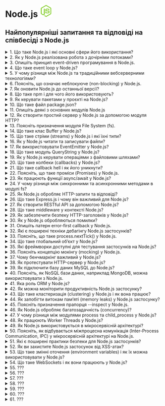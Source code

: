 <h1>
  Node.js <img src="./assets/nodejs.svg" width="40" height="40" />
</h1>

<h2>Найпопулярніші запитання та відповіді на співбесіді з Node.js</h2>

<details>
<summary>1. Що таке Node.js і які основні сфери його використання?</summary>

#### Node.js

**Node.js** — це середовище виконання JavaScript поза браузером, побудоване на
V8. Використовується для створення серверних застосунків, REST/GraphQL API,
реального часу (чати, стріми), мікросервісів, CLI-утиліт.

</details>

<details>
<summary>2. Як у Node.js реалізована робота з дочірніми потоками?</summary>

#### Node.js

Node.js за замовчуванням виконує код у одному потоці (event loop), але:

- Для асинхронних I/O операцій використовує пул потоків libuv. Це приховано від
  розробника.

- Для створення дочірніх потоків у самому Node.js є модуль worker_threads —
  дозволяє запускати паралельні обчислення в окремих потоках з можливістю обміну
  пам’яттю.

- Для ізольованих процесів застосовується child_process, але це вже не потоки, а
  окремі процеси.

В реальних проєктах: CPU-bound задачі (наприклад, хешування, обробка зображень)
варто виносити у worker_threads, щоб не блокувати основний потік.

</details>

<details>
<summary>3. Опишіть принцип event-driven програмування в Node.js.</summary>

#### Node.js

Node.js працює за event-driven (подієво-орієнтованою моделлю): основний потік
виконує event loop, який реагує на події (I/O, мережеві запити, таймери).
Замість блокуючих викликів використовуються колбеки, проміси або async/await. Це
дозволяє ефективно обробляти велику кількість одночасних з’єднань без створення
додаткових потоків.

Приклад з практики: HTTP-сервер у Node.js слухає події request і виконує
потрібний обробник кожного запиту.

</details>

<details>
<summary>4. Що таке event loop у Node.js?</summary>

#### Node.js

1. **Принцип:** Event loop — це механізм, який керує виконанням асинхронних
   операцій у Node.js.

2. **Як працює:** Він безперервно перевіряє чергу подій (callback queue) та
   виконує колбеки, коли стек викликів порожній.

3. **Роль:** Забезпечує неблокуюче виконання коду в одному потоці.

4. **Приклад:** HTTP-запит завершується → колбек потрапляє в чергу → event loop
   виконує його, коли готовий.

</details>

<details>
<summary>5. У чому різниця між Node.js та традиційними вебсерверними технологіями?</summary>

#### Node.js

1. **Архітектура:**

- Node.js — однопотокова подієво-орієнтована модель (event loop).

- Традиційні вебсервери (Apache, Tomcat, IIS) — багатопотокові: кожен запит
  обробляється окремим потоком/процесом.

2. **Продуктивність:**

- Node.js краще масштабується при великій кількості одночасних I/O-запитів.

- Традиційні сервери добре працюють із CPU-bound задачами, але витрачають більше
  ресурсів на управління потоками.

3. **Розробка:**

- Node.js дозволяє писати і фронтенд, і бекенд на JavaScript (єдина мова).

- У класичних підходах бекенд реалізується іншими мовами (PHP, Java, C#,
  Python).

**Приклад з практики:**

Node.js підходить для чату або API з великою кількістю клієнтів у реальному
часі, а Java/Tomcat краще для важких транзакційних систем (банкінг, ERP).

</details>

<details>
<summary>6. Поясніть, що означає неблокуюче (non-blocking) у Node.js.</summary>

#### Node.js

- **Принцип:** Неблокуюче означає, що виконання коду не чекає завершення I/O
  операцій (файли, мережа, БД).

- **Як працює:** Node.js запускає I/O асинхронно і реєструє колбек або проміс
  для обробки результату, поки основний потік продовжує виконання іншого коду.

- **Роль:** Забезпечує високу продуктивність при великій кількості одночасних
  запитів без створення додаткових потоків.

#### Приклад з практики:

Читання великого файлу з диску через fs.readFile() не зупиняє сервер — він може
обробляти інші HTTP-запити в цей час.

</details>

<details>
<summary>7. Як оновити Node.js до останньої версії?</summary>

#### Node.js

1. **Через офіційний сайт:** завантажити останній інсталятор з nodejs.org і
   встановити.

2. **Через пакетний менеджер:**

- Windows/macOS: `nvm` (Node Version Manager) — `nvm install node` або
  `nvm install <version>`

- Linux: `nvm` або системний пакетний менеджер (`apt`, `yum`)

3. **Перевірка версії:** `node -v`

Практика: для проєктів з різними версіями Node.js краще використовувати `nvm` —
легко перемикатися між версіями без конфліктів.

</details>

<details>
<summary>8. Що таке npm і для чого його використовують?</summary>

#### Node.js

- **npm (Node Package Manager)** — менеджер пакетів для Node.js.

- **Призначення:** встановлення, оновлення та управління бібліотеками/модулями у
  проєкті.

- **Приклади команд:**

  - `npm install <package>` — встановити пакет

  - `npm update` — оновити пакети

  - `npm init` — створити package.json

Практика: використовується для підключення сторонніх бібліотек (Express, Axios,
Lodash) і управління залежностями проєкту.

</details>

<details>
<summary>9. Як керувати пакетами у проєкті на Node.js?</summary>

#### Node.js

1. **Ініціалізація проєкту:** `npm init` або `npm init -y` створює
   `package.json`.

2. **Встановлення пакетів:**

- `npm install <package>` — додає пакет і записує у dependencies

- `npm install <package> --save-dev` — додає у devDependencies

3. **Оновлення та видалення:**

- `npm update` — оновлення пакетів

- `npm uninstall <package>` — видалення пакета

4. **Фіксація версій:** `package-lock.json` гарантує однакові версії для всіх
   учасників проєкту.

Практика: завжди використовуй package-lock.json і розділяй залежності на runtime
та dev, щоб уникнути конфліктів і зайвого коду на продакшні.

</details>

<details>
<summary>10. Що таке файл package.json?</summary>

#### Node.js

- **Призначення:** `package.json` описує Node.js проєкт і його залежності.

- **Що містить:**

  - Назву, версію проєкту

  - Залежності (`dependencies` і `devDependencies`)

  - Скрипти (`scripts`) для запуску команд (`start`, `test`, `build`)

  - Метадані про автора, ліцензію, сумісність Node.js

**Практика:** Використовується npm/yarn для встановлення потрібних пакетів і
запуску команд через `npm run <script>`.

</details>

<details>
<summary>11. Опишіть деякі з основних модулів Node.js</summary>

#### Node.js

У Node.js є вбудовані модулі, які не потребують встановлення через npm:

- `fs (File System):` робота з файлами (читання, запис, стрімінг).

- `http / https:` створення вебсерверів та робота з HTTP(S)-запитами.

- `path:` робота з файловими шляхами, кросплатформене вирівнювання.

- `os:` інформація про операційну систему (CPU, пам’ять, мережа).

- `events:` реалізація подієвої моделі через EventEmitter.

- `crypto:` шифрування, хешування, генерація ключів.

</details>

<details>
<summary>12. Як створити простий сервер у Node.js за допомогою модуля HTTP?</summary>

#### Node.js

1. Імпортувати модуль: `const http = require('http');`

2. Створити сервер через `http.createServer()`.

3. Визначити обробку запитів (`req`, `res`).

4. Запустити сервер на вказаному порту (`server.listen(3000)`).

#### Код-приклад:

```JavaScript
const http = require('http');

const server = http.createServer((req, res) => {
  res.writeHead(200, { 'Content-Type': 'text/plain' });
  res.end('Hello, Node.js server!');
});

server.listen(3000, () => {
  console.log('Server is running at http://localhost:3000');
});
```

Практика: такий підхід підходить для демо чи дуже простих API. У реальних
проєктах зазвичай використовують Express.js для зручності.

</details>

<details>
<summary>13. Поясніть призначення модуля File System (fs).</summary>

#### Node.js

- Призначення: модуль `fs` дозволяє працювати з файловою системою напряму з
  Node.js.

- Можливості:

  - читання (`fs.readFile`, `fs.createReadStream`)

  - запис (`fs.writeFile`, `fs.createWriteStream`)

  - створення/видалення файлів і директорій

  - робота в синхронному й асинхронному режимі

- Практика: використовується для завантаження/збереження файлів користувача,
  логування, роботи з конфігами.

#### Приклад:

```JavaScript
const fs = require('fs');

fs.readFile('data.txt', 'utf8', (err, data) => {
  if (err) throw err;
  console.log(data);
});
```

</details>

<details>
<summary>14. Що таке клас Buffer у Node.js?</summary>

#### Node.js

- Призначення: `Buffer` — це клас у Node.js для роботи з двійковими даними (raw
  data).

- Особливості:

  - зберігає дані у вигляді байтів (подібно до масиву байтів у C).

  - використовується для обробки файлів, мережевих потоків, зображень тощо.

  - працює поза V8 heap, напряму в пам’яті.

- Практика: корисний для читання/запису файлів (`fs`), роботи з TCP/UDP
  сокетами, обробки даних у потоках.

#### Приклад:

```JavaScript
const buf = Buffer.from('Hello');
console.log(buf);        // <Buffer 48 65 6c 6c 6f>
console.log(buf.toString()); // Hello
```

</details>

<details>
<summary>15. Що таке стріми (streams) у Node.js і які їхні типи?</summary>

#### Node.js

- Призначення: Стріми — це інтерфейс для роботи з потоковими даними по частинах,
  без завантаження всього в пам’ять. Використовуються для файлів,
  HTTP-запитів/відповідей, сокетів.

- Перевага: ефективна робота з великими обсягами даних.

#### Типи стрімів у Node.js:

1. Readable — джерело даних (читання файлів, вхідні HTTP-запити).

2. Writable — приймач даних (запис у файл, вихідні HTTP-відповіді).

3. Duplex — одночасно читання і запис (TCP-сокети).

4. Transform — Duplex із можливістю трансформації даних під час потоку
   (наприклад, стиснення через zlib).

#### Приклад з практики:

```JavaScript
const fs = require('fs');

const readStream = fs.createReadStream('input.txt');
const writeStream = fs.createWriteStream('output.txt');

readStream.pipe(writeStream); // копіює файл через стріми
```

</details>

<details>
<summary>16. Як у Node.js читати та записувати файли?</summary>

#### Node.js

У Node.js для цього використовується модуль fs (File System).

1. Асинхронне читання/запис (рекомендовано):

```JavaScript
const fs = require('fs');

// Читання
fs.readFile('input.txt', 'utf8', (err, data) => {
  if (err) throw err;
  console.log(data);
});

// Запис
fs.writeFile('output.txt', 'Hello Node.js', (err) => {
  if (err) throw err;
  console.log('Файл збережено!');
});
```

2. Синхронні методи (блокують event loop, краще не використовувати у продакшн):

```JavaScript
const data = fs.readFileSync('input.txt', 'utf8');
fs.writeFileSync('output.txt', 'Hello Sync');
```

#### Практика:

- асинхронні методи застосовуються в більшості сценаріїв (вебсервери, API).

- синхронні зручні для скриптів або ініціалізації конфігів при старті.

</details>

<details>
<summary>17. Як використовувати EventEmitter у Node.js?</summary>

#### Node.js

- EventEmitter — це клас із модуля events, який реалізує подієву модель у
  Node.js.

- Дозволяє створювати власні події та підписників (listeners).

#### Приклад використання:

```JavaScript
const EventEmitter = require('events'); const emitter = new EventEmitter();

// підписка на подію emitter.on('greet', (name) => {
console.log(`Hello, ${name}!`); });

// виклик події emitter.emit('greet', 'Viktor');
```

#### Практика:

- Використовується у внутрішніх механізмах Node.js (наприклад, стріми побудовані
  на EventEmitter).

- У проєктах застосовується для кастомних івентів — наприклад, логування,
  повідомлення між модулями.

</details>

<details>
<summary>18. Що таке модуль QueryString у Node.js?</summary>

#### Node.js

- Призначення: модуль querystring використовується для роботи з рядками запитів
  (URL query strings).

- Можливості:

  - перетворює query string у JavaScript-об’єкт

  - формує query string з об’єкта

#### Приклад:

```js
const querystring = require('querystring');

const parsed = querystring.parse('name=Viktor&age=30'); console.log(parsed); //
{ name: 'Viktor', age: '30' }

const str = querystring.stringify({ city: 'Kyiv', lang: 'ua' });
console.log(str); // city=Kyiv&lang=ua
```

Практика: у сучасних застосунках частіше використовують URLSearchParams
(стандартний Web API у Node.js 10+), але querystring усе ще застосовують у
легасі-коді.

</details>

<details>
<summary>19. Як у Node.js керувати операціями з файловими шляхами?</summary>

#### Node.js

- У Node.js для цього є вбудований модуль path, який забезпечує кросплатформену
  роботу з шляхами.

#### Основні методи:

- `path.join([...paths])` — об’єднання шляхів у правильному форматі.

- `path.resolve([...paths])` — повертає абсолютний шлях.

- `path.basename(path)` — отримати ім’я файлу.

- `path.dirname(path)` — отримати директорію.

- `path.extname(path)` — отримати розширення файлу.

#### Приклад:

```JavaScript
const path = require('path');

const filePath = '/users/viktor/docs/file.txt';

console.log(path.basename(filePath)); // file.txt
console.log(path.dirname(filePath));  // /users/viktor/docs
console.log(path.extname(filePath));  // .txt
console.log(path.join('users', 'viktor', 'docs')); // users/viktor/docs
```

Практика: path застосовується для роботи з файлами у різних ОС (Windows → \,
Linux/macOS → /).

</details>

<details>
<summary>20. Що таке колбеки (callbacks) у Node.js?</summary>

#### Node.js

**Колбек** — це функція, яка передається як аргумент іншій функції і
викликається після завершення асинхронної операції.

- У Node.js вони широко застосовуються для роботи з I/O (файли, мережа, база
  даних).

- Стандартний підхід: error-first callback — перший аргумент `err`, другий —
  результат.

#### Приклад:

```JavaScript
const fs = require('fs');

fs.readFile('data.txt', 'utf8', (err, data) => {
  if (err) {
    console.error('Помилка:', err);
    return;
  }
  console.log('Вміст файлу:', data);
});
```

Практика: Колбеки — основа асинхронності у Node.js. Але через проблему "callback
hell" у сучасних проєктах переважно використовують Promises та async/await.

</details>

<details>
<summary>21. Що таке callback hell і як його уникнути?</summary>

#### Node.js

**Callback hell** — це ситуація, коли в коді є багато вкладених колбеків, що
ускладнює читання, відлагодження та підтримку.

#### Приклад:

```JavaScript
fs.readFile('a.txt', (err, dataA) => {
  fs.readFile('b.txt', (err, dataB) => {
    fs.readFile('c.txt', (err, dataC) => {
      console.log(dataA, dataB, dataC);
    });
  });
});
```

#### Як уникнути:

1. Використовувати Promises — ланцюжки .then().

2. Застосовувати async/await — більш лаконічний та зрозумілий синтаксис.

3. Розбивати код на менші функції (modularization).

4. Використовувати готові бібліотеки для керування асинхронністю (async,
   bluebird).

Сучасна практика: майже всюди застосовують async/await, бо це найчитабельніший
спосіб писати асинхронний код у Node.js.

</details>

<details>
<summary>22. Поясніть, що таке проміси (Promises) у Node.js.</summary>

#### Node.js

**Promise** — це об’єкт, який представляє результат асинхронної операції:
успішний (`resolved`) або з помилкою (`rejected`).

- Дозволяє уникнути вкладених колбеків і писати асинхронний код більш
  структуровано.

- Стани проміса:

1. `pending` (очікування)

2. `fulfilled` (успішно виконано)

3. `rejected` (помилка)

#### Приклад:

```JavaScript
const fs = require('fs').promises;

fs.readFile('data.txt', 'utf8')
  .then(data => console.log('Вміст:', data))
  .catch(err => console.error('Помилка:', err));
```

#### Практика:

- Використовуються для роботи з асинхронними API (fetch, fs.promises, БД).

- У сучасному коді зазвичай поєднуються з async/await, що робить код ще
  чистішим.

</details>

<details>
<summary>23. Як працюють функції async/await у Node.js?</summary>

#### Node.js

- `async` — позначає функцію, яка завжди повертає Promise.

- `await` — зупиняє виконання всередині async-функції, поки Promise не буде
  виконано (`resolved` або `rejected`).

- Це синтаксичний цукор над Promises, що робить асинхронний код схожим на
  синхронний.

Приклад:

```JavaScript
const fs = require('fs').promises;

async function readFile() {
  try {
    const data = await fs.readFile('data.txt', 'utf8');
    console.log('Вміст:', data);
  } catch (err) {
    console.error('Помилка:', err);
  }
}

readFile();
```

#### Практика:

- Використовується у більшості сучасних проєктів для роботи з асинхронним кодом.

- Полегшує обробку помилок через `try/catch`.

- Уникає “callback hell” і довгих ланцюжків `.then()`.

</details>

<details>
<summary>24. У чому різниця між синхронними та асинхронними методами в модулі fs?</summary>

#### Node.js

**Синхронні методи** (`fs.readFileSync`, `fs.writeFileSync`):

- Блокують event loop, поки операція не завершиться.

- Простий код, але погано для серверних застосунків з багатьма запитами.

**Асинхронні методи** (`fs.readFile`, `fs.writeFile`):

- Виконуються неблокуюче.

- Результат обробляється через callback, Promise або async/await.

- Рекомендовані для продакшн-коду.

#### Приклад:

```JavaScript
const fs = require('fs');

// Асинхронно
fs.readFile('data.txt', 'utf8', (err, data) => {
  if (err) throw err;
  console.log('Async:', data);
});

// Синхронно
const data = fs.readFileSync('data.txt', 'utf8');
console.log('Sync:', data);
```

#### Практика:

- Синхронні методи підходять для скриптів або ініціалізації під час старту
  програми.

- Асинхронні — для роботи сервера, щоб не блокувати інші запити.

</details>

<details>
<summary>25. Як Node.js обробляє HTTP-запити та відповіді?</summary>

#### Node.js

**Node.js** використовує вбудований модуль http для створення серверів.

- Сервер працює в подієво-орієнтованій моделі: на кожен запит генерується подія,
  яку можна обробити у callback.

- Об’єкт req (request) містить дані запиту (метод, заголовки, тіло).

- Об’єкт res (response) використовується для формування та відправки відповіді
  клієнту.

#### Приклад:

```JavaScript
const http = require('http');

const server = http.createServer((req, res) => {
  res.writeHead(200, { 'Content-Type': 'text/plain' });
  res.end('Hello from Node.js server!');
});

server.listen(3000, () => {
  console.log('Server is running on http://localhost:3000');
});
```

#### Практика:

- Node.js може обробляти велику кількість одночасних HTTP-запитів завдяки
  неблокуючій архітектурі.

- Для складніших застосунків використовуються фреймворки на базі http, наприклад
  Express.js.

</details>

<details>
<summary>26. Що таке Express.js і чому він важливий для Node.js?</summary>

#### Node.js

**Express.js** — це мінімалістичний і гнучкий веб-фреймворк для Node.js.

- Дає простіший спосіб роботи з HTTP-запитами, відповідями, маршрутизацією,
  middleware.

- Значно спрощує розробку REST API та веб-додатків.

#### Чому важливий:

- Зменшує кількість “ручного коду” порівняно з нативним модулем `http`.

- Має велику екосистему middleware для авторизації, логування, обробки JSON,
  статичних файлів тощо.

- Де-факто стандарт у Node.js-середовищі для побудови серверних застосунків.

#### Приклад:

```JavaScript
const express = require('express');
const app = express();

app.get('/', (req, res) => {
  res.send('Hello from Express.js!');
});

app.listen(3000, () => {
  console.log('Server running on http://localhost:3000');
});
```

У реальних проєктах Express — це "каркас" для швидкої розробки, тоді як чистий
http модуль використовують рідко.

</details>

<details>
<summary>27. Як створити RESTful API за допомогою Node.js?</summary>

#### Node.js

1. Використати Express.js (спрощує маршрутизацію та обробку запитів).

2. Визначити ендпоінти для CRUD-операцій (Create, Read, Update, Delete).

3. Використовувати JSON як формат обміну даними.

4. Опціонально: підключити базу даних (MongoDB, PostgreSQL, MySQL).

#### Приклад REST API (Express.js):

```JavaScript
const express = require('express');
const app = express();

app.use(express.json());

// Read (GET)
app.get('/users', (req, res) => {
  res.json([{ id: 1, name: 'Alice' }]);
});

// Create (POST)
app.post('/users', (req, res) => {
  const newUser = req.body;
  res.status(201).json(newUser);
});

// Update (PUT)
app.put('/users/:id', (req, res) => {
  res.json({ id: req.params.id, ...req.body });
});

// Delete (DELETE)
app.delete('/users/:id', (req, res) => {
  res.status(204).send();
});

app.listen(3000, () => console.log('API running on http://localhost:3000'));
```

#### Ключові моменти:

- Кожен ендпоінт відповідає певній операції над ресурсом.

- Дані передаються у форматі JSON.

- Легко масштабувати та інтегрувати з базами даних і фронтендом.

</details>

<details>
<summary>28. Що таке middleware у контексті Node.js?</summary>

#### Node.js

**Middleware** — це функція, яка виконується між отриманням HTTP-запиту і
відправкою відповіді в Express.js або іншому Node.js-фреймворку.

- Вона може змінювати `req` і `res`, виконувати логіку (логування,
  аутентифікація, валідація, обробка помилок) і викликати `next()` для передачі
  керування далі.

#### Приклад middleware в Express.js:

```JavaScript
const express = require('express');
const app = express();

// Кастомне middleware для логування
app.use((req, res, next) => {
  console.log(`${req.method} ${req.url}`);
  next(); // передати керування наступному middleware/роуту
});

app.get('/', (req, res) => {
  res.send('Hello, Middleware!');
});

app.listen(3000, () => console.log('Server running on http://localhost:3000'));
```

#### Ключові приклади middleware:

- Вбудовані (`express.json()`, `express.urlencoded()`)

- Сторонні (наприклад, `morgan`, `cors`)

- Кастомні (написані вручну під бізнес-логіку)

</details>

<details>
<summary>29. Як забезпечити безпеку HTTP-заголовків у Node.js?</summary>

#### Node.js

1. Використати `helmet` — популярний middleware для Express.js, який автоматично
   додає та налаштовує безпечні HTTP-заголовки.

```JavaScript
const express = require('express');
const helmet = require('helmet');
const app = express();

app.use(helmet()); // додає набір захисних заголовків
```

2. Основні заголовки для безпеки:

- Content-Security-Policy (CSP) → захист від XSS.

- X-Frame-Options → запобігає clickjacking.

- X-Content-Type-Options → блокує MIME sniffing.

- Strict-Transport-Security (HSTS) → примусове використання HTTPS.

- Referrer-Policy → контроль витоку інформації у реферері.

**Ключова ідея:** у Node.js зазвичай не пишуть заголовки вручну — helmet робить
це централізовано та безпечно.

</details>

<details>
<summary>30. Як у Node.js обробляються помилки?</summary>

#### Node.js

1. **Синхронний код** → через `try/catch`:

```JavaScript
try {
  throw new Error("Something went wrong");
} catch (err) {
  console.error(err.message);
}
```

2. **Асинхронний код з callback** → помилка передається першим аргументом:

```JavaScript
fs.readFile('file.txt', (err, data) => {
  if (err) {
    return console.error("Помилка:", err);
  }
  console.log("Дані:", data.toString());
});
```

3. **Promises** → через `.catch()`:

```JavaScript
someAsyncTask()
  .then(result => console.log(result))
  .catch(err => console.error("Помилка:", err));
```

4. `async/await` → з `try/catch`:

```JavaScript
async function run() {
  try {
    const data = await someAsyncTask();
    console.log(data);
  } catch (err) {
    console.error("Помилка:", err);
  }
}
run();
```

5. **Глобальна обробка (як крайній захід):**

```JavaScript
process.on('uncaughtException', err => {
  console.error('Невловлена помилка:', err);
});

process.on('unhandledRejection', err => {
  console.error('Невловлене відхилення Promise:', err);
});
```

Головний принцип: завжди обробляти помилки на місці, а глобальні хендлери
використовувати тільки як резервний варіант.

</details>

<details>
<summary>31. Опишіть патерн error-first callback у Node.js.</summary>

#### Node.js

- **Суть:** у Node.js колбеки зазвичай реалізовані у форматі error-first, тобто
  перший аргумент завжди призначений для помилки, а другий — для результату.

- **Причина:** це дозволяє уніфікувати обробку помилок і результатів у
  асинхронних функціях.

#### Приклад (чтення файлу):

```JavaScript
const fs = require('fs');

fs.readFile('file.txt', 'utf8', (err, data) => {
  if (err) {
    console.error("Сталася помилка:", err);
    return;
  }
  console.log("Файл прочитано:", data);
});
```

#### Переваги патерну:

1. Єдиний стандарт для обробки помилок.

2. Проста перевірка: if (err) → зупиняємо виконання.

3. Сумісність із багатьма бібліотеками Node.js.

Недолік: при вкладених колбеках → виникає callback hell, який вирішується
Promises або async/await.

</details>

<details>
<summary>32. Які є поширені техніки дебагінгу Node.js застосунків?</summary>

#### Node.js

1. **Консольні логи** – console.log, console.error, console.table для швидкого
   відстеження.

2. **Вбудований інспектор** – запуск з node --inspect або node --inspect-brk і
   підключення Chrome DevTools / VS Code Debugger.

3. **Debugger statement** – додавання debugger; у код, щоб зупинити виконання і
   проаналізувати змінні.

4. **Логування** – використання бібліотек (winston, pino) для структурованих
   логів.

5. **unit/integration тести** – з jest, mocha, chai для відлову багів на ранніх
   етапах.

6. **Аналіз стек-трейсів** – читання помилок і використання Error.stack.

7. **Performance профайлінг** – node --prof, clinic.js для аналізу
   продуктивності та memory leaks.

8. **Лінтери та статичний аналіз** – eslint, typescript для запобігання
   помилкам.

Коротко: найшвидший старт – console.log та node --inspect, більш системний
підхід – логери й тести.

</details>

<details>
<summary>33. Поясніть, що таке process.nextTick() у Node.js.</summary>

#### Node.js

- process.nextTick() ставить callback у чергу next tick queue, яка виконується
  перед переходом до наступної фази event loop.

- Це означає, що він виконується раніше за setImmediate та setTimeout(0).

- Використовується для відкладення виконання функції, але без виходу з поточного
  циклу подій.

#### Приклад:

```JavaScript
console.log("start");

process.nextTick(() => {
  console.log("nextTick callback");
});

console.log("end");
```

#### Вивід:

```sql
start
end
nextTick callback
```

#### Ключові моменти:

Добре для асинхронних дій, які потрібно виконати після поточної операції, але
перед будь-якими I/O.

Надмірне використання може "заблокувати" event loop, якщо в nextTick постійно
ставити нові колбеки.

</details>

<details>
<summary>34. Що таке глобальний об’єкт у Node.js?</summary>

#### Node.js

- У Node.js глобальний об’єкт — це global, аналогічний до window у браузері.

- Він доступний у будь-якій частині застосунку без require.

- Містить вбудовані об’єкти та функції:

  - `process` – інформація про процес

  - `Buffer` – робота з бінарними даними

  - `setTimeout`, `setInterval`, `setImmediate` – таймери

  - `console` – логування

#### Приклад:

```JavaScript
console.log(global.process.platform);
// Виведе платформу (наприклад, 'darwin' або 'linux')
```

Важливо: краще уникати створення власних глобальних змінних через global, щоб не
було конфліктів у коді.

</details>

<details>
<summary>35. Які фреймворки доступні для тестування застосунків на Node.js?</summary>

#### Node.js

У Node.js існує багато фреймворків і бібліотек для тестування, найпопулярніші:

- **Mocha** – гнучкий тестовий фреймворк (часто разом з Chai для assertions).

- **Jest** – all-in-one фреймворк від Facebook (асерти, мокінг, coverage).

- **Jasmine** – behavior-driven testing, без додаткових бібліотек.

- **AVA** – мінімалістичний, паралельне виконання тестів.

- **Supertest** – спеціально для тестування REST API (часто з Mocha або Jest).

На практиці найчастіше обирають Jest (через простоту та інтеграцію), або Mocha +
Chai + Supertest для більшої гнучкості.

</details>

<details>
<summary>36. Поясніть концепцію мокінгу (mocking) у Node.js.</summary>

#### Node.js

- **Mocking** — це техніка тестування, коли ми імітуємо поведінку залежностей
  (наприклад, бази даних, API, файлової системи), щоб ізолювати й протестувати
  лише потрібний модуль.

- Використовується, коли реальні залежності:

  - повільні (запити до БД чи API),

  - нестабільні (зовнішні сервіси),

  - або не потрібні для конкретного юніт-тесту.

#### Приклад (Jest):

```JavaScript
// userService.js
const db = require("./db");
exports.getUser = (id) => db.findUser(id);

// userService.test.js
const db = require("./db");
jest.mock("./db");

test("getUser returns mocked user", () => {
  db.findUser.mockReturnValue({ id: 1, name: "Test" });

  const userService = require("./userService");
  expect(userService.getUser(1)).toEqual({ id: 1, name: "Test" });
});
```

#### Ключові моменти:

- Моки допомагають писати швидкі та ізольовані юніт-тести.

- Для мокінгу у Node.js найчастіше використовують Jest (вбудовано) або Sinon.js.

</details>

<details>
<summary>37. Чому бенчмаркінг важливий у Node.js?</summary>

#### Node.js

- **Бенчмаркінг** — це вимірювання продуктивності коду (швидкість виконання,
  споживання пам’яті, latency).

- У Node.js це особливо важливо, бо він працює на однопоточному event loop, і
  будь-яка повільна операція може заблокувати виконання всієї програми.

#### Допомагає:

- виявляти вузькі місця (bottlenecks);

- порівнювати різні реалізації функцій/алгоритмів;

- прогнозувати масштабованість при рості навантаження;

- оптимізувати використання CPU та пам’яті.

#### На практиці застосовують:

- модуль benchmark або perf_hooks у Node.js,

- зовнішні інструменти (наприклад, Apache Bench, autocannon, Artillery).

</details>

<details>
<summary>38. Як протестувати HTTP-сервер у Node.js?</summary>

#### Node.js

- Тестування HTTP-сервера зазвичай роблять за допомогою інтеграційних тестів,
  які перевіряють відповіді на реальні запити.

- **Основні підходи:**

1. Використати вбудований модуль http + бібліотеки для запитів (supertest,
   axios, node-fetch).

2. Писати тести через фреймворки — Mocha, Jest, Jasmine.

3. Перевіряти статус-код, заголовки, тіло відповіді.

#### Приклад із supertest + Jest:

```JavaScript
// app.js
const express = require("express");
const app = express();

app.get("/hello", (req, res) => {
  res.status(200).json({ message: "Hello World" });
});

module.exports = app;

// app.test.js
const request = require("supertest");
const app = require("./app");

test("GET /hello should return Hello World", async () => {
  const res = await request(app).get("/hello");
  expect(res.statusCode).toBe(200);
  expect(res.body.message).toBe("Hello World");
});
```

Такий підхід дозволяє запускати сервер у тестовому середовищі, робити
HTTP-запити й перевіряти реальні відповіді.

</details>

<details>
<summary>39. Як підключити базу даних MySQL до Node.js?</summary>

#### Node.js

- Для роботи з MySQL у Node.js використовують клієнтські бібліотеки,
  найпопулярніші: mysql2 або sequelize (ORM).

- Підключення відбувається через створення з’єднання (connection) або пулу
  з’єднань (connection pool).

- Далі можна виконувати SQL-запити або працювати через ORM.

#### Приклад із mysql2:

```JavaScript
const mysql = require("mysql2");

const connection = mysql.createConnection({
  host: "localhost",
  user: "root",
  password: "password",
  database: "testdb"
});

connection.connect((err) => {
  if (err) {
    console.error("Помилка підключення:", err);
    return;
  }
  console.log("MySQL підключено!");
});

// Виконання запиту
connection.query("SELECT * FROM users", (err, results) => {
  if (err) throw err;
  console.log(results);
});

connection.end();
```

У продакшні зазвичай використовують пул з’єднань для ефективності й ORM
(Sequelize, TypeORM, Prisma) для зручності.

</details>

<details>
<summary>40. Поясніть, як NoSQL бази даних, наприклад MongoDB, можна використовувати з Node.js.</summary>

#### Node.js

- **MongoDB** — документно-орієнтована база даних, яка зберігає дані у форматі
  JSON-подібних документів (BSON).

- У Node.js найчастіше використовують бібліотеки:

  - mongodb — офіційний драйвер для роботи з MongoDB.

  - Mongoose — ODM (Object Data Modeling), що додає схеми, валідацію та методи
    моделі.

#### Приклад із mongodb (raw driver):

```JavaScript
const { MongoClient } = require("mongodb");
const url = "mongodb://localhost:27017";
const client = new MongoClient(url);

async function run() {
  try {
    await client.connect();
    console.log("MongoDB підключено!");
    const db = client.db("testdb");
    const users = db.collection("users");

    // Створення документа
    await users.insertOne({ name: "Alice", age: 30 });

    // Читання документів
    const result = await users.find({}).toArray();
    console.log(result);
  } finally {
    await client.close();
  }
}

run().catch(console.error);
```

#### Приклад із Mongoose:

```JavaScript
const mongoose = require("mongoose");
mongoose.connect("mongodb://localhost:27017/testdb");

const userSchema = new mongoose.Schema({ name: String, age: Number });
const User = mongoose.model("User", userSchema);

async function run() {
  const alice = new User({ name: "Alice", age: 30 });
  await alice.save();
  const users = await User.find();
  console.log(users);
}
run();
```

#### Переваги NoSQL + Node.js:

- JSON-подібна структура зручно інтегрується з JavaScript.

- Висока масштабованість та швидке прототипування.

- Легка робота з динамічною схемою даних.

</details>

<details>
<summary>41. Яка роль ORM у Node.js?</summary>

#### Node.js

- ORM (Object-Relational Mapping) — це шар між Node.js і базою даних, який
  дозволяє працювати з даними як з JavaScript-об’єктами, а не писати чисті
  SQL-запити.

#### Основні ролі:

1. Абстрагування SQL – розробник маніпулює об’єктами, а ORM генерує SQL-запити.

2. Валідація та схема даних – багато ORM підтримують схеми, типи даних і
   валідацію.

3. Міграції – керування змінами у структурі бази.

4. Взаємозв’язки – легко працювати з зв’язками між таблицями (One-to-Many,
   Many-to-Many).

#### Популярні ORM у Node.js:

- **Sequelize** – для SQL баз (MySQL, PostgreSQL, SQLite).

- **TypeORM** – підтримує TypeScript, SQL та NoSQL (MongoDB).

- **Prisma** – сучасний ORM з генерацією типів TypeScript.

#### Приклад (Sequelize):

```JavaScript
const { Sequelize, DataTypes } = require('sequelize');
const sequelize = new Sequelize('mysql://user:pass@localhost:3306/testdb');

const User = sequelize.define('User', {
  name: DataTypes.STRING,
  age: DataTypes.INTEGER
});

(async () => {
  await sequelize.sync();
  await User.create({ name: 'Alice', age: 30 });
  const users = await User.findAll();
  console.log(users);
})();
```

Ключова ідея: ORM спрощує роботу з базами даних, підвищує безпеку (захист від
SQL injection) і робить код більш читабельним.

</details>

<details>
<summary>42. Як можна моніторити продуктивність Node.js застосунку?</summary>

#### Node.js

1. **Вбудовані інструменти:**

- `process.memoryUsage()`, `process.cpuUsage()` — перевірка використання
  ресурсів.

- `console.time()` / `console.timeEnd()` — заміри виконання коду.

2. **Node.js профайлінг:**

- `node --inspect` + Chrome DevTools → профайлінг CPU/heap.

- `clinic.js` (Clinic Doctor, Flame, Bubbleprof).

3. **Моніторинг у продакшн:**

- APM (Application Performance Monitoring): New Relic, Datadog, AppDynamics.

- Метрики через Prometheus + Grafana.

- Логування (Winston, Pino) + централізація логів (ELK stack).

Практика: у великих продакшн-застосунках зазвичай ставлять Prometheus для метрик
і Grafana для дашбордів, плюс APM для глибинного трейсингу.

</details>

<details>
<summary>43. Що таке кластеризація (clustering) у Node.js і як вона працює?</summary>

#### Node.js

- Призначення: Кластеризація дозволяє Node.js використовувати всі CPU-ядра для
  масштабування серверних застосунків.

- Як працює:

1. Node.js за замовчуванням однопотоковий.

2. Модуль cluster створює кілька воркер-процесів, що виконують той самий код.

3. Майстер-процес розподіляє вхідні з’єднання між воркерами.

Практика: дає можливість обробляти більше запитів паралельно без ручного
керування процесами.

#### Приклад:

```JavaScript
const cluster = require('cluster');
const http = require('http');
const os = require('os');

if (cluster.isMaster) {
  const numCPUs = os.cpus().length;
  for (let i = 0; i < numCPUs; i++) {
    cluster.fork();
  }
} else {
  http.createServer((req, res) => {
    res.end(`Handled by worker ${process.pid}`);
  }).listen(3000);
}
```

Важливо: кожен воркер має власну пам’ять, тому для обміну даними потрібен IPC
або зовнішнє сховище (Redis, DB).

</details>

<details>
<summary>44. Як запобігти витокам пам’яті (memory leaks) у Node.js застосунку?</summary>

#### Node.js

1. **Правильне управління подіями:**

- Видаляти непотрібні listeners (emitter.removeListener / emitter.off).

- Уникати нескінченної кількості підписок.

2. **Оптимізація замикань:**

- Не тримати посилання на змінні, які більше не потрібні.

- Очищати таймери/інтервали (clearTimeout, clearInterval).

3. **Обмеження кешування:**

- Використовувати LRU Cache або встановлювати ліміти на збережені дані.

4. **Моніторинг та профайлінг:**

- --inspect, Chrome DevTools, clinic.js для перевірки heap snapshots.

- APM (New Relic, Datadog) у продакшн.

5. **Робота зі стрімами:**

- Завжди використовувати .pipe() замість ручного буферизації.

- Закривати стріми після використання.

Практика: У великому застосунку ми виявили memory leak через невидалені
listeners. Вирішили — використали .once() замість .on для одноразових подій і
додали моніторинг heap у продакшн.

</details>

<details>
<summary>45. Поясніть призначення прапорця --inspect у Node.js.</summary>

#### Node.js

- Призначення: прапорець --inspect запускає Node.js у режимі налагодження (debug
  mode).

- Як працює:

  - відкриває віддалений debug-порт (за замовчуванням 127.0.0.1:9229),

  - дозволяє підключати інструменти для відлагодження (Chrome DevTools, VS Code
    Debugger).

- Варіанти:

  - `node --inspect app.js` — стандартний режим.

  - `node --inspect-brk app.js` — запускає в debug і одразу ставить breakpoint
    на першому рядку.

#### Приклад використання:

```bash
node --inspect index.js
```

- відкриває chrome://inspect у Chrome для налагодження.

Практика: зручно для пошуку memory leaks, профайлінгу CPU, покрокового виконання
коду.

</details>

<details>
<summary>46. Як Node.js обробляє багатозадачність (concurrency)?</summary>

#### Node.js

- **Однопоточна модель:** Node.js працює в одному потоці для виконання JS-коду.

- **Event Loop:** використовується подієвий цикл для асинхронних операцій (I/O,
  таймери, мережеві запити).

- **Non-blocking I/O:** важкі операції (читання файлів, запити до БД, HTTP)
  виконуються асинхронно, без блокування головного потоку.

- **libuv thread pool:** під капотом Node.js має пул робочих потоків (4 за
  замовчуванням) для обробки дорогих операцій (наприклад, криптографія, робота з
  файловою системою).

- **Масштабування:** для багатоядерних CPU використовують Cluster API або Worker
  Threads, щоб запускати кілька процесів/потоків паралельно.

Ключова ідея: Node.js досягає concurrency не через багатопоточність у JS-коді, а
завдяки event loop + async I/O + thread pool.

</details>

<details>
<summary>47. У чому різниця між модулями process та child_process у Node.js?</summary>

#### Node.js

- `process`

  - Глобальний об’єкт, що представляє поточний процес Node.js.

  - Дозволяє працювати з аргументами (`process.argv`), середовищем
    (`process.env`), виходами (`stdout`, `stderr`), завершенням
    (`process.exit()`), ресурсами (`process.memoryUsage()`).

  - Використовується для керування поточним середовищем виконання.

- `child_process`

  - Модуль для створення нових процесів із поточного.

  - Методи: `spawn`, `exec`, `fork`, `execFile`.

  - Використовується для виконання зовнішніх команд, скриптів чи створення
    окремих Node.js-процесів.

  - Дає можливість організувати паралельну роботу через окремі процеси.

#### Коротко:

`process` = керування поточним процесом.

`child_process` = створення й керування новими процесами.

</details>

<details>
<summary>48. Як працюють Worker Threads у Node.js?</summary>

#### Node.js

- **Призначення:** Worker Threads дозволяють виконувати JavaScript-код у
  паралельних потоках в межах одного процесу Node.js. Це вирішує проблему
  обмежень однопоточного Event Loop для CPU-інтенсивних задач.

- **Як працює:**

  - Кожен Worker має власний Event Loop, пам’ять та виконання.

  - Обмін даними відбувається через message passing (postMessage /
    on('message')) або SharedArrayBuffer для спільної пам’яті.

  - Основний потік (main thread) створює робітників через модуль
    `worker_threads`.

#### Приклад:

```JavaScript
const { Worker } = require('worker_threads');

const worker = new Worker('./worker.js');
worker.on('message', msg => console.log(`Message: ${msg}`));
worker.postMessage('start');
```

Ключова ідея: Worker Threads = багатопоточність у Node.js для CPU-heavy задач
(наприклад, хешування, обчислення), тоді як I/O краще віддавати Event Loop +
async I/O.

</details>

<details>
<summary>49. Як Node.js використовується в мікросервісній архітектурі?</summary>

#### Node.js

- **Легка вага та швидкість:** завдяки асинхронній подієвій моделі Node.js
  ідеально підходить для побудови сервісів із високою кількістю одночасних
  з’єднань.

- **API Gateway:** часто використовується для створення шлюзів, що агрегують
  запити до різних мікросервісів.

- **Комунікація між сервісами:** реалізація через REST, GraphQL або асинхронні
  шини повідомлень (Kafka, RabbitMQ, NATS).

- **Docker + Kubernetes:** Node.js-сервіси добре контейнеризуються й
  масштабуються в Kubernetes чи іншому оркестраторі.

- **Інтеграція з базами даних:** кожен мікросервіс може мати свою базу
  (PostgreSQL, MongoDB, Redis), і Node.js забезпечує швидке підключення через
  драйвери.

- **Практика:** Node.js часто застосовують для BFF (Backend For Frontend) —
  легких API для мобільних і веб-додатків, які взаємодіють із мікросервісами.

Ключова ідея: Node.js у мікросервісах = швидке, асинхронне API, яке добре
масштабується й легко деплоїться у хмарі.

</details>

<details>
<summary>50. Поясніть, як відбувається міжпроцесна комунікація (Inter-Process Communication, IPC) у мікросервісній архітектурі на Node.js.</summary>

#### Node.js

- **Що таке IPC:** механізми обміну даними між незалежними процесами/сервісами.
  У мікросервісах це критично, бо кожен сервіс ізольований.

- **Основні підходи в Node.js:**

1. HTTP/REST API – найпростіший спосіб (сервіси спілкуються через HTTP-запити).

2. gRPC – швидша двійкова комунікація з автогенерацією клієнтів і контрактами.

3. Message Brokers (async IPC):

- RabbitMQ, Kafka, NATS, Redis Pub/Sub.

- Сервіси публікують/споживають події → loosely coupled архітектура.

4. Вбудований IPC у Node.js (child_process, worker_threads, cluster):

- для комунікації між процесами в межах одного хоста через `.send()` і `message`
  events.

5. WebSockets / Socket.IO: для real-time зв’язку між сервісами чи клієнтом і
   мікросервісами.

- **Практичний приклад:**

  - API Gateway (Node.js) приймає запит → кладе подію в Kafka → сервіс-обробник
    підписаний на цю подію → після обробки повертає результат у базу/чергу.

👉 Ключова ідея: у Node.js мікросервісах IPC реалізується або синхронно
(HTTP/gRPC), або асинхронно (message broker, pub/sub). Вибір залежить від вимог
до швидкості, надійності й масштабованості.

</details>

<details>
<summary>51. Які є поширені практики безпеки для Node.js застосунків?</summary>

#### Node.js

1. **Управління залежностями:**

- Використовувати npm audit, snyk для перевірки вразливостей.

- Мінімізувати кількість сторонніх пакетів.

2. **Валідація даних:**

- Використовувати бібліотеки (наприклад, Joi, zod) для перевірки вводу.

- Захист від SQL/NoSQL інʼєкцій.

3. **Аутентифікація та авторизація:**

- Використовувати JWT або OAuth2.

- Реалізувати role-based доступ (RBAC).

4. **Безпека HTTP:**

- Використовувати helmet для встановлення безпечних заголовків.

- Примусовий HTTPS (HSTS).

5. **Захист від XSS/CSRF:**

- Екранування даних перед рендерингом.

- CSRF-токени (csurf).

6. **Секрети та конфіг:**

- Зберігати ключі у Vault/Secret Manager, а не в коді.

- Використовувати змінні оточення (dotenv тільки для dev).

7. **Rate limiting & захист від brute-force:**

- Використовувати express-rate-limit, slow-down.

8. **Моніторинг та логування:**

- Централізоване логування (Winston, Pino).

- APM/IDS для відстеження аномалій.

Ключова ідея: головне — мінімізувати вразливості у залежностях, захистити дані
користувача й контролювати доступ.

</details>

<details>
<summary>52. Як ви захистите Node.js застосунок від XSS-атак?</summary>

#### Node.js

1. **Екранування (escaping) виводу:**

- Завжди екранувати динамічний контент перед рендерингом у HTML.

- Використовувати шаблонізатори, які автоматично це роблять (наприклад,
  Handlebars, Pug).

2. **Content Security Policy (CSP):**

- Додавати CSP-заголовки через helmet.

- Забороняти inline-скрипти й дозволяти лише whitelist джерела.

3. **Валідація вводу:**

- Використовувати бібліотеки (validator, Joi, zod) для перевірки даних
  користувача.

4. **HTTP-заголовки:**

- X-XSS-Protection, X-Content-Type-Options, X-Frame-Options.

5. **Escaping JSON:**

- При передачі JSON у HTML завжди конвертувати спецсимволи (<, >, /).

6. **Уникати eval, new Function():**

- Вони можуть дати змогу виконати шкідливий код.

7. **Для SPA/React/Vue:**

- Використовувати безпечні API (dangerouslySetInnerHTML у React тільки з
  довірою).

Ключова ідея: захист від XSS = валідація вводу + escaping + CSP + безпечні
заголовки.

</details>

<details>
<summary>53. Що таке змінні оточення (environment variables) і як їх можна використовувати у Node.js?</summary>

#### Node.js

**Змінні оточення** — це ключ-значення, які зберігають конфігурацію додатку поза
кодом.

Приклади: PORT, DB_HOST, JWT_SECRET.

**Використання у Node.js:**

- Доступ через process.env:

```JavaScript
const port = process.env.PORT || 3000;
```

- Для локальної розробки часто використовують пакет dotenv:

```JavaScript
require('dotenv').config();
console.log(process.env.DB_HOST);
```

**Навіщо потрібні:**

- Відокремлення конфігурації від коду (12-factor principle).

- Безпечне зберігання секретів (API keys, tokens).

- Різні значення для dev / staging / production середовищ.

Ключова ідея: змінні оточення = спосіб зробити застосунок гнучким, безпечним і
конфігурованим без змін у коді.

</details>

<details>
<summary>54. Що таке WebSockets і як вони працюють у Node.js?</summary>

#### Node.js

**WebSockets** — це протокол для встановлення постійного двонаправленого
з’єднання між клієнтом і сервером поверх TCP.

**Як працює:**

1. Клієнт надсилає HTTP-запит із заголовком Upgrade: websocket.

2. Сервер відповідає підтвердженням, після чого канал "оновлюється" з HTTP →
   WebSocket.

3. Встановлюється full-duplex з’єднання, де і клієнт, і сервер можуть надсилати
   повідомлення у будь-який момент.

**Node.js реалізація:**

- Вбудованого WebSocket-сервера немає, але використовуються пакети:

  - ws (найпопулярніший lightweight-пакет).

  - socket.io (більш високорівневий, з fallback на long-polling).

**Приклад із ws:**

```JavaScript
const WebSocket = require('ws');
const wss = new WebSocket.Server({ port: 8080 });

wss.on('connection', ws => {
  ws.on('message', msg => console.log(`Received: ${msg}`));
  ws.send('Hello from server!');
});
```

Ключова ідея: WebSockets у Node.js дають можливість будувати real-time
застосунки (чати, ігри, live-нотифікації) з постійним з’єднанням замість
постійних HTTP-запитів.

</details>

<details>
<summary>55. ???</summary>

#### Node.js

- Coming soon...😎

</details>

<details>
<summary>56. ???</summary>

#### Node.js

- Coming soon...😎

</details>

<details>
<summary>57. ???</summary>

#### Node.js

- Coming soon...😎

</details>

<details>
<summary>58. ???</summary>

#### Node.js

- Coming soon...😎

</details>

<details>
<summary>59. ???</summary>

#### Node.js

- Coming soon...😎

</details>

<details>
<summary>60. ???</summary>

#### Node.js

- Coming soon...😎

</details>

<details>
<summary>61. ???</summary>

#### Node.js

- Coming soon...😎

</details>

